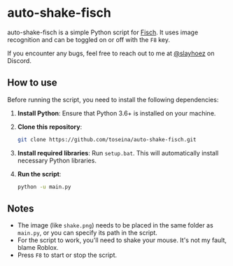 # auto-shake-fisch

auto-shake-fisch is a simple Python script for [Fisch](https://www.roblox.com/games/16732694052/Fisch). It uses image recognition and can be toggled on or off with the `F8` key.

If you encounter any bugs, feel free to reach out to me at [@slayhoez](https://discord.com/users/1269379885181173803) on Discord.

## How to use

Before running the script, you need to install the following dependencies:

1. **Install Python**: Ensure that Python 3.6+ is installed on your machine.

2. **Clone this repository**:

   ```bash
   git clone https://github.com/toseina/auto-shake-fisch.git
   ```

3. **Install required libraries**: Run `setup.bat`. This will automatically install necessary Python libraries.

4. **Run the script**:

   ```bash
   python -u main.py
   ```

## Notes
- The image (like `shake.png`) needs to be placed in the same folder as `main.py`, or you can specify its path in the script.
- For the script to work, you'll need to shake your mouse. It's not my fault, blame Roblox.
- Press `F8` to start or stop the script.
